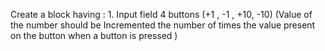 Create a block having :
1.⁠ ⁠Input field
4 buttons (+1 , -1 , +10, -10)
(Value of the number should be Incremented the number of times the value present on the button when a button is pressed )